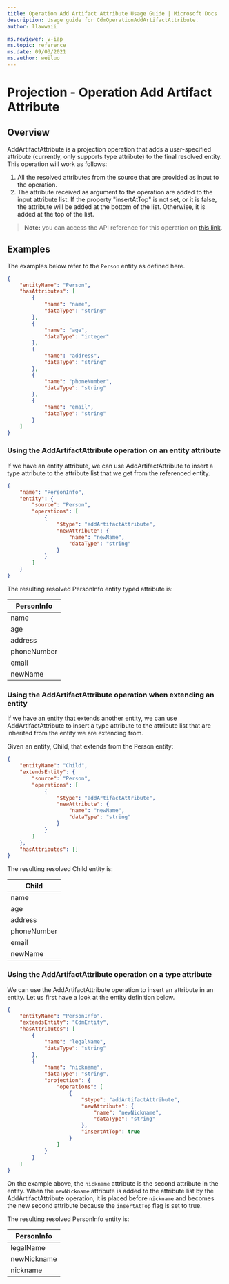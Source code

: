 ```yaml
---
title: Operation Add Artifact Attribute Usage Guide | Microsoft Docs
description: Usage guide for CdmOperationAddArtifactAttribute.
author: llawwaii

ms.reviewer: v-iap 
ms.topic: reference 
ms.date: 09/03/2021
ms.author: weiluo
---
```


# Projection - Operation Add Artifact Attribute

## Overview

AddArtifactAttribute is a projection operation that adds a user-specified attribute (currently, only supports type attribute) to the final resolved entity. This operation will work as follows:  

1. All the resolved attributes from the source that are provided as input to the operation.
1. The attribute received as argument to the operation are added to the input attribute list. If the property "insertAtTop" is not set, or it is false, the attribute will be added at the bottom of the list. Otherwise, it is added at the top of the list.

> **__Note:__** you can access the API reference for this operation on [this link](../../1.0om/api-reference/cdm/projections/addartifactattribute.md).

## Examples

The examples below refer to the `Person` entity as defined here.

```json
{
    "entityName": "Person",
    "hasAttributes": [
        {
            "name": "name",
            "dataType": "string"
        },
        {
            "name": "age",
            "dataType": "integer"
        },
        {
            "name": "address",
            "dataType": "string"
        },
        {
            "name": "phoneNumber",
            "dataType": "string"
        },
        {
            "name": "email",
            "dataType": "string"
        }
    ]
}
```

### Using the AddArtifactAttribute operation on an entity attribute

If we have an entity attribute, we can use AddArtifactAttribute to insert a type attribute to the attribute list that we get from the referenced entity.

```json
{
    "name": "PersonInfo",
    "entity": {
        "source": "Person",
        "operations": [
            {
                "$type": "addArtifactAttribute",
                "newAttribute": {
                    "name": "newName",
                    "dataType": "string"
                }
            }
        ]
    }
}
```

The resulting resolved PersonInfo entity typed attribute is:

|PersonInfo|
|-|
|name|
|age|
|address|
|phoneNumber|
|email|
|newName|

### Using the AddArtifactAttribute operation when extending an entity

If we have an entity that extends another entity, we can use AddArtifactAttribute to insert a type attribute to the attribute list that are inherited from the entity we are extending from.

Given an entity, Child, that extends from the Person entity:

```json
{
    "entityName": "Child",
    "extendsEntity": {
        "source": "Person",
        "operations": [
            {
                "$type": "addArtifactAttribute",
                "newAttribute": {
                    "name": "newName",
                    "dataType": "string"
                }
            }
        ]
    },
    "hasAttributes": []
}
```

The resulting resolved Child entity is:

|Child|
|-|
|name|
|age|
|address|
|phoneNumber|
|email|
|newName|

### Using the AddArtifactAttribute operation on a type attribute

We can use the AddArtifactAttribute operation to insert an attribute in an entity. Let us first have a look at the entity definition below.

```json
{
    "entityName": "PersonInfo",
    "extendsEntity": "CdmEntity",
    "hasAttributes": [
        {
            "name": "legalName",
            "dataType": "string"
        },
        {
            "name": "nickname",
            "dataType": "string",
            "projection": {
                "operations": [
                    {
                        "$type": "addArtifactAttribute",
                        "newAttribute": {
                            "name": "newNickname",
                            "dataType": "string"
                        },
                        "insertAtTop": true
                    }
                ]
            }
        }
    ]
}
```

On the example above, the `nickname` attribute is the second attribute in the entity. When the `newNickname` attribute is added to the attribute list by the AddArtifactAttribute operation, it is placed before `nickname` and becomes the new second attribute because the `insertAtTop` flag is set to true.

The resulting resolved PersonInfo entity is:

|PersonInfo|
|-|
|legalName|
|newNickname|
|nickname|

